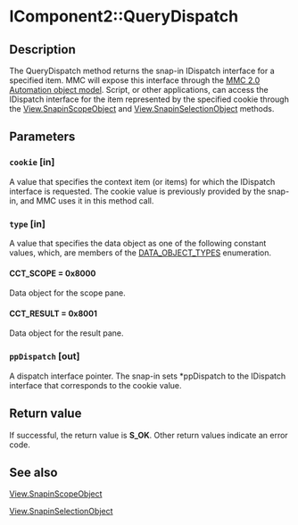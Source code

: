 # IComponent2::QueryDispatch

## Description

The
QueryDispatch method returns the snap-in IDispatch interface for a specified item. MMC will expose this interface through the
[MMC 2.0 Automation object model](https://learn.microsoft.com/previous-versions/windows/desktop/mmc/mmc-2-0-automation-object-model). Script, or other applications, can access the IDispatch interface for the item represented by the specified cookie through the
[View.SnapinScopeObject](https://learn.microsoft.com/previous-versions/windows/desktop/mmc/view-snapinscopeobject) and
[View.SnapinSelectionObject](https://learn.microsoft.com/previous-versions/windows/desktop/mmc/view-snapinselectionobject) methods.

## Parameters

### `cookie` [in]

A value that specifies the context item (or items) for which the IDispatch interface is requested. The cookie value is previously provided by the snap-in, and MMC uses it in this method call.

### `type` [in]

A value that specifies the data object as one of the following constant values, which, are members of the
[DATA_OBJECT_TYPES](https://learn.microsoft.com/windows/desktop/api/mmc/ne-mmc-data_object_types) enumeration.

#### CCT_SCOPE = 0x8000

Data object for the scope pane.

#### CCT_RESULT = 0x8001

Data object for the result pane.

### `ppDispatch` [out]

A dispatch interface pointer. The snap-in sets *ppDispatch to the IDispatch interface that corresponds to the cookie value.

## Return value

If successful, the return value is **S_OK**. Other return values indicate an error code.

## See also

[View.SnapinScopeObject](https://learn.microsoft.com/previous-versions/windows/desktop/mmc/view-snapinscopeobject)

[View.SnapinSelectionObject](https://learn.microsoft.com/previous-versions/windows/desktop/mmc/view-snapinselectionobject)